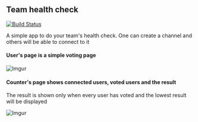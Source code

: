## Team health check

[![Build Status](https://travis-ci.org/erjanmx/team-health-check.svg?branch=master)](https://travis-ci.org/erjanmx/team-health-check)

A simple app to do your team's health check. One can create a channel and others will be able to connect to it

#### User's page is a simple voting page

![Imgur](http://i.imgur.com/n02IF89.png)

#### Counter's page shows connected users, voted users and the result

The result is shown only when every user has voted and the lowest result will be displayed 

![Imgur](http://i.imgur.com/shSltFJ.png)
